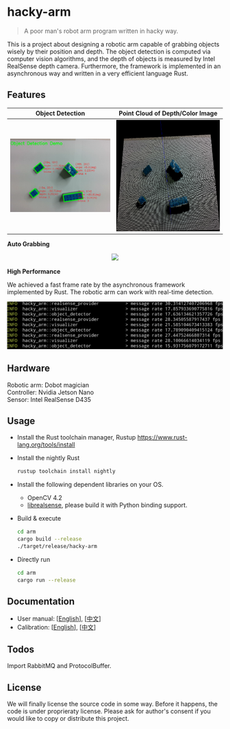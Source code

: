 # hacky-arm

> A poor man's robot arm program written in hacky way.

This is a project about designing a robotic arm capable of
grabbing objects wisely by their position and depth.
The object detection is computed via computer vision algorithms,
and the depth of objects is measured by Intel RealSense depth camera.
Furthermore, the framework is implemented in an asynchronous way and written
in a very efficient language Rust.

## Features

| Object Detection |  Point Cloud of Depth/Color Image|
| - | - |
| <img src="./docs/pics/detection-on-bricks.png" width=360/> | <img src="./docs/pics/point-cloud-1.png" width=360 height=260/> |

**Auto Grabbing**

<p align="center">
    <img src="./docs/pics/demo.gif" width=480/>
</p>

**High Performance**

We achieved a fast frame rate by the asynchronous framework implemented by Rust.
The robotic arm can work with real-time detection.

![](./docs/pics/fps-1.png)

## Hardware

Robotic arm: Dobot magician<br>
Controller: Nvidia Jetson Nano<br>
Sensor: Intel RealSense D435

## Usage

* Install the Rust toolchain manager, Rustup
    https://www.rust-lang.org/tools/install

* Install the nightly Rust
    ```bash
    rustup toolchain install nightly
    ```

* Install the following dependent libraries on your OS.
    * OpenCV 4.2
    * [librealsense](https://github.com/IntelRealSense/librealsense), please build it with Python binding support.

* Build & execute
    ```bash
    cd arm
    cargo build --release
    ./target/release/hacky-arm
    ```

* Directly run
    ```bash
    cd arm
    cargo run --release
    ```

## Documentation

* User manual: \[[English](https://jerry73204.github.io/hacky-arm/manual.html)\],
    \[[中文](https://jerry73204.github.io/hacky-arm/manual-ch.html)\]
* Calibration: \[[English](https://jerry73204.github.io/hacky-arm/calibration.html)\],
    \[[中文](https://jerry73204.github.io/hacky-arm/calibration-ch.html)\]


## Todos

Import RabbitMQ and ProtocolBuffer.

## License

We will finally license the source code in some way. Before it happens, the code is under proprieraty license. Please ask for author's consent if you would like to copy or distribute this project.
